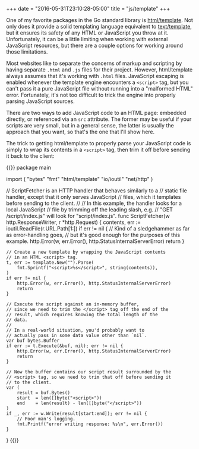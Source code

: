 +++
date = "2016-05-31T23:10:28-05:00"
title = "js/template"
+++

One of my favorite packages in the Go standard library is
[html/template][htmltemplate]. Not only does it provide a solid templating
language equivalent to [text/template][texttemplate], but it ensures its
safety of any HTML or JavaScript you throw at it. Unfortunately,
it can be a little limiting when working with external JavaScript resources,
but there are a couple options for working around those limitations.

<!--more-->

Most websites like to separate the concerns of markup and scripting
by having separate `.html` and `.js` files for their project. However,
html/template always assumes that it's working with `.html` files.
JavaScript escaping is enabled whenever the template engine encounters
a `<script>` tag, but you can't pass it a pure JavaScript file without
running into a "malformed HTML" error. Fortunately, it's not too difficult
to trick the engine into properly parsing JavaScript sources.

There are two ways to add JavaScript code to an HTML page: embedded
directly, or referenced via an `src` attribute. The former may be useful
if your scripts are very small, but in a general sense, the latter is
usually the approach that you want, so that's the one that I'll show here.

The trick to getting html/template to properly parse your JavaScript code
is simply to wrap its contents in a `<script>` tag, then trim it off before
sending it back to the client:

{{<highlight go>}}
package main

import (
	"bytes"
	"fmt"
	"html/template"
	"io/ioutil"
	"net/http"
)

// ScriptFetcher is an HTTP handler that behaves similarly to a
// static file handler, except that it only serves JavaScript
// files, which it templates before sending to the client.
//
// In this example, the handler looks for a local JavaScript
// file by trimming off the leading slash, e.g.
// "GET /script/index.js" will look for "script/index.js".
func ScriptFetcher(w http.ResponseWriter, r *http.Request) {
    contents, err := ioutil.ReadFile(r.URL.Path[1:])
    if err != nil {
        // Kind of a sledgehammer as far as error-handling goes,
        // but it's good enough for the purposes of this example.
        http.Error(w, err.Error(), http.StatusInternalServerError)
        return
    }

    // Create a new template by wrapping the JavaScript contents
    // in an HTML <script> tag.
    t, err := template.New("").Parse(
        fmt.Sprintf("<script>%s</script>", string(contents)),
    )
    if err != nil {
        http.Error(w, err.Error(), http.StatusInternalServerError)
        return
    }

    // Execute the script against an in-memory buffer,
    // since we need to trim the </script> tag off the end of the
    // result, which requires knowing the total length of the
    // data.
    //
    // In a real-world situation, you'd probably want to
    // actually pass in some data value other than `nil`.
    var buf bytes.Buffer
    if err := t.Execute(&buf, nil); err != nil {
        http.Error(w, err.Error(), http.StatusInternalServerError)
        return
    }

    // Now the buffer contains our script result surrounded by the
    // <script> tag, so we need to trim that off before sending it
    // to the client.
    var (
        result = buf.Bytes()
        start  = len([]byte("<script>"))
        end    = len(result) - len([]byte("</script>"))
    )
    if _, err := w.Write(result[start:end]); err != nil {
    	// Poor man's logging.
    	fmt.Printf("error writing response: %s\n", err.Error())
    }
}
{{</highlight>}}


[htmltemplate]: https://golang.org/pkg/html/template/
[texttemplate]: https://golang.org/pkg/text/template/
